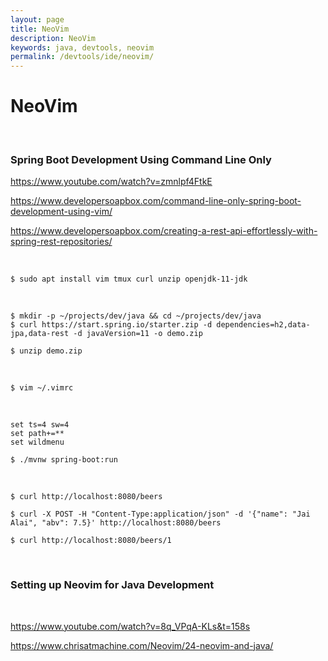 ```yaml
---
layout: page
title: NeoVim
description: NeoVim
keywords: java, devtools, neovim
permalink: /devtools/ide/neovim/
---
```


# NeoVim

<br/>

### Spring Boot Development Using Command Line Only

https://www.youtube.com/watch?v=zmnlpf4FtkE

https://www.developersoapbox.com/command-line-only-spring-boot-development-using-vim/

https://www.developersoapbox.com/creating-a-rest-api-effortlessly-with-spring-rest-repositories/

<br/>

```
$ sudo apt install vim tmux curl unzip openjdk-11-jdk
```

<br/>

```
$ mkdir -p ~/projects/dev/java && cd ~/projects/dev/java
$ curl https://start.spring.io/starter.zip -d dependencies=h2,data-jpa,data-rest -d javaVersion=11 -o demo.zip

$ unzip demo.zip
```

<br/>

```
$ vim ~/.vimrc
```

<br/>

```
set ts=4 sw=4
set path+=**
set wildmenu
```

```
$ ./mvnw spring-boot:run
```

<br/>

```
$ curl http://localhost:8080/beers

$ curl -X POST -H "Content-Type:application/json" -d '{"name": "Jai Alai", "abv": 7.5}' http://localhost:8080/beers

$ curl http://localhost:8080/beers/1
```

<br/>

### Setting up Neovim for Java Development

<br/>

https://www.youtube.com/watch?v=8q_VPqA-KLs&t=158s

https://www.chrisatmachine.com/Neovim/24-neovim-and-java/
